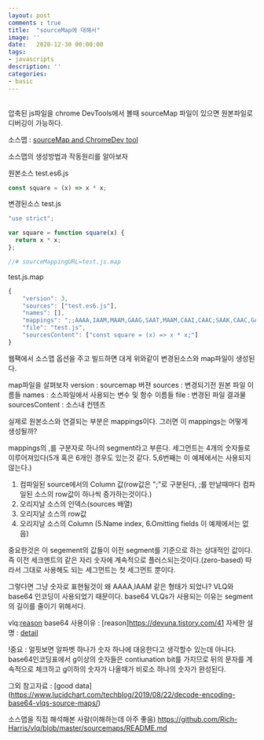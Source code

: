 ```yaml
---
layout: post
comments : true
title:  "sourceMap에 대해서"
image: ''
date:   2020-12-30 00:00:00
tags:
- javascripts
description: ''
categories:
- basic
---
```



<br>
압축된 js파일을 chrome DevTools에서 볼때 sourceMap 파일이 있으면 원본파일로 디버깅이 가능하다.<br>

소스맵 : [sourceMap and ChromeDev tool](https://developers.google.com/web/tools/chrome-devtools/javascript/source-maps?hl=ko)

소스맵의 생성방법과 작동원리를 알아보자<br>

원본소스 test.es6.js<br>
```js
const square = (x) => x * x;
```

변경된소스 test.js<br>
```js
"use strict";

var square = function square(x) {
  return x * x;
};

//# sourceMappingURL=test.js.map
```

test.js.map<br>
```js
{
    "version": 3,
    "sources": ["test.es6.js"],
    "names": [],
    "mappings": ";;AAAA,IAAM,MAAM,GAAG,SAAT,MAAM,CAAI,CAAC;SAAK,CAAC,GAAG,CAAC;CAAA,CAAC",
    "file": "test.js",
    "sourcesContent": ["const square = (x) => x * x;"]
}
```
웹팩에서 소스맵 옵션을 주고 빌드하면 대게 위와같이 변경된소스와 map파일이 생성된다.<br>

map파일을 살펴보자
version : sourcemap 버젼
sources : 변경되기전 원본 파일 이름들
names : 소스파일에서 사용되는 변수 및 함수 이름들
file : 변경된 파일 결과물
sourcesContent : 소스내 컨텐츠

실제로 원본소스와 연결되는 부분은 mappings이다. 그러면 이 mappings는 어떻게 생성될까?

mappings의 ,를 구분자로 하나의 segment라고 부른다. 세그먼트는 4개의 숫자들로 이루어져있다(5개 혹은 6개인 경우도 있는것 같다. 5,6번째는 이 예제에서는 사용되지 않는다.)

1. 컴파일된 source에서의 Column 값(row값은 ";"로 구분된다, ;를 만날때마다 컴파일된 소스의 row값이 하나씩 증가하는것이다.)
2. 오리지날 소스의 인덱스(sources 배열)
3. 오리지날 소스의 row값
4. 오리지날 소스의 Column 
(5.Name index, 6.Omitting fields 이 예제에서는 없음)

중요한것은 이 segement의 값들이 이전 segment를 기준으로 하는 상대적인 값이다. 즉 이전 세크멘트의 같은 자리 숫자에 계속적으로 플러스되는것이다.(zero-based) 따라서 그대로 사용해도 되는 세그먼트는 첫 세그먼트 뿐이다.

그렇다면 그냥 숫자로 표현될것이 왜 AAAA,IAAM 같은 형태가 되었나?
VLQ와 base64 인코딩이 사용되었기 때문이다. base64 VLQs가 사용되는 이유는 segment의 길이를 줄이기 위해서다.

vlq:[reason](https://en.wikipedia.org/wiki/Variable-length_quantity)
base64 사용이유 : [reason]https://devuna.tistory.com/41
자세한 설명 : [detail](https://pvdz.ee/weblog/281)

!중요 : 얼핏보면 알파벳 하나가 숫자 하나에 대응한다고 생각할수 있는데 아니다. base64인코딩표에서 g이상의 숫자들은 contiunation bit를 가지므로 뒤의 문자를 계속적으로 체크하고 g이하의 숫자가 나올때가 비로소 하나의 숫자가 완성된다.

그외 참고자료 : [good data]
(https://www.lucidchart.com/techblog/2019/08/22/decode-encoding-base64-vlqs-source-maps/)

소스맵을 직접 해석해본 사람(이해하는데 아주 좋음)
https://github.com/Rich-Harris/vlq/blob/master/sourcemaps/README.md





